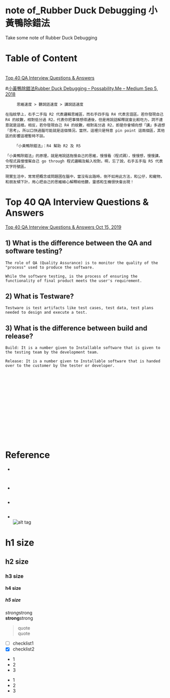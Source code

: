 # note of_Rubber Duck Debugging 小黃鴨除錯法
Take some note of Rubber Duck Debugging

# Table of Content
[]()  
[Top 40 QA Interview Questions & Answers](#top-40-qa-interview-questions-&-answers)  

#[小黃鴨除錯法Rubber Duck Debugging – Possability.Me – Medium Sep 5, 2018](https://medium.com/%E6%8C%87%E7%B4%8B%E7%9A%84%E7%A7%98%E5%AF%86/%E5%B0%8F%E9%BB%83%E9%B4%A8%E9%99%A4%E9%8C%AF%E6%B3%95-rubber-duck-debugging-e5e37e8645e8)  
```
     思維速度 > 聽說話速度 > 講說話速度

在指紋學上，右手二手指 R2 代表邏輯思維區，而右手四手指 R4 代表言語區。若你發現自己 R4 的紋數，相對低分過 R2，代表你把事情想得通後，但是用說話解釋就會比較吃力，詞不達意就是這樣。相反，若你發現自己 R4 的紋數，相對高分過 R2，即是你會傾向想「講」多過想「思考」，所以口快過腦可能就是這個情況。當然，這裡只是特意 pin point 這兩個區，其他區的影響這裡暫時不談。

    「小黃鴨除錯法」：R4 幫助 R2 及 R5

「小黃鴨除錯法」的原理，就是用說話拖慢自己的思維，慢慢看（程式碼），慢慢想，慢慢講，令程式員慢慢幫自己 go through 程式邏輯及輸入校對。啊，忘了說，右手五手指 R5 代表文字符號區。

現實生活中，常常把概念或問題困在腦中，當沒有出路時，倒不如用此方法，和公仔，和寵物，和朋友傾下計，用心把自己的思維細心解釋給他聽，靈感和生機很快會出現！ 
```

# Top 40 QA Interview Questions & Answers   
[Top 40 QA Interview Questions & Answers Oct 15, 2019](https://www.guru99.com/qa-interview-questions-answers.html)  
## 1) What is the difference between the QA and software testing?  
```
The role of QA (Quality Assurance) is to monitor the quality of the "process" used to produce the software.   
```
```
While the software testing, is the process of ensuring the functionality of final product meets the user's requirement.   
```

## 2) What is Testware?  
```
Testware is test artifacts like test cases, test data, test plans needed to design and execute a test.   
```

## 3) What is the difference between build and release?  
```
Build: It is a number given to Installable software that is given to the testing team by the development team.  
```
```
Release: It is a number given to Installable software that is handed over to the customer by the tester or developer.   
```

## 
```
  
```
## 
```
  
```
## 
```
  
```
## 
```
  
```
## 
```
  
```

# Reference
* []()  
```
  
```

* []()  
```

```

* []()  
```

```

* []()  
![alt tag]()

# h1 size

## h2 size

### h3 size

#### h4 size

##### h5 size

*strong*strong  
**strong**strong  

> quote  
> quote

- [ ] checklist1
- [x] checklist2

* 1
* 2
* 3

- 1
- 2
- 3